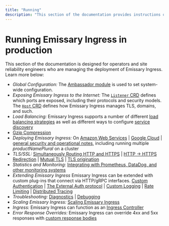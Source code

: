 ```yaml
---
title: "Running"
description: "This section of the documentation provides instructions on running emissary ingress in a production environment"
---
```


# Running Emissary Ingress in production

This section of the documentation is designed for operators and site reliability engineers who are managing the deployment of Emissary Ingress. Learn more below:

* *Global Configuration:* The [Ambassador module](ambassador) is used to set system-wide configuration.
* *Exposing Emissary Ingress to the Internet:* The [`Listener` CRD](listener) defines which ports are exposed, including their protocols and security models. The [`Host` CRD](host-crd) defines how Emissary Ingress manages TLS, domains, and such.
* *Load Balancing:* Emissary Ingress supports a number of different [load balancing strategies](load-balancer) as well as different ways to configure [service discovery](resolvers)
* [Gzip Compression](gzip)
* *Deploying Emissary Ingress:* On [Amazon Web Services](ambassador-with-aws) | [Google Cloud](ambassador-with-gke) | [general security and operational notes](running), including running multiple $productNamePlural$ on a cluster
* *TLS/SSL:* [Simultaneously Routing HTTP and HTTPS](tls/cleartext-redirection#cleartext-routing) | [HTTP -> HTTPS Redirection](tls/cleartext-redirection#http-https-redirection) | [Mutual TLS](tls/mtls) | [TLS origination](tls/origination)
* *Statistics and Monitoring:* [Integrating with Prometheus, DataDog, and other monitoring systems](statistics)
* *Extending Emissary Ingress* Emissary Ingress can be extended with custom plug-ins that connect via HTTP/gRPC interfaces. [Custom Authentication](services/auth-service) | [The External Auth protocol](services/ext-authz) | [Custom Logging](services/log-service) | [Rate Limiting](services/rate-limit-service) | [Distributed Tracing](services/tracing-service)
* *Troubleshooting:* [Diagnostics](diagnostics) | [Debugging](debugging)
* *Scaling Emissary Ingress:* [Scaling Emissary Ingress](scaling)
* *Ingress:* Emissary Ingress can function as an [Ingress Controller](ingress-controller)
* *Error Response Overrides:* Emissary Ingress can override 4xx and 5xx responses with [custom response bodies](custom-error-responses)
